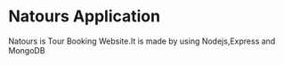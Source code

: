 # Natours Application 
Natours is Tour Booking Website.It is made by using Nodejs,Express and MongoDB 